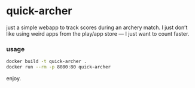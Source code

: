 # quick-archer

just a simple webapp to track scores during an archery match.
I just don’t like using weird apps from the play/app store — I just want to count faster.

### usage
```bash
docker build -t quick-archer .
docker run --rm -p 8080:80 quick-archer
```

enjoy.